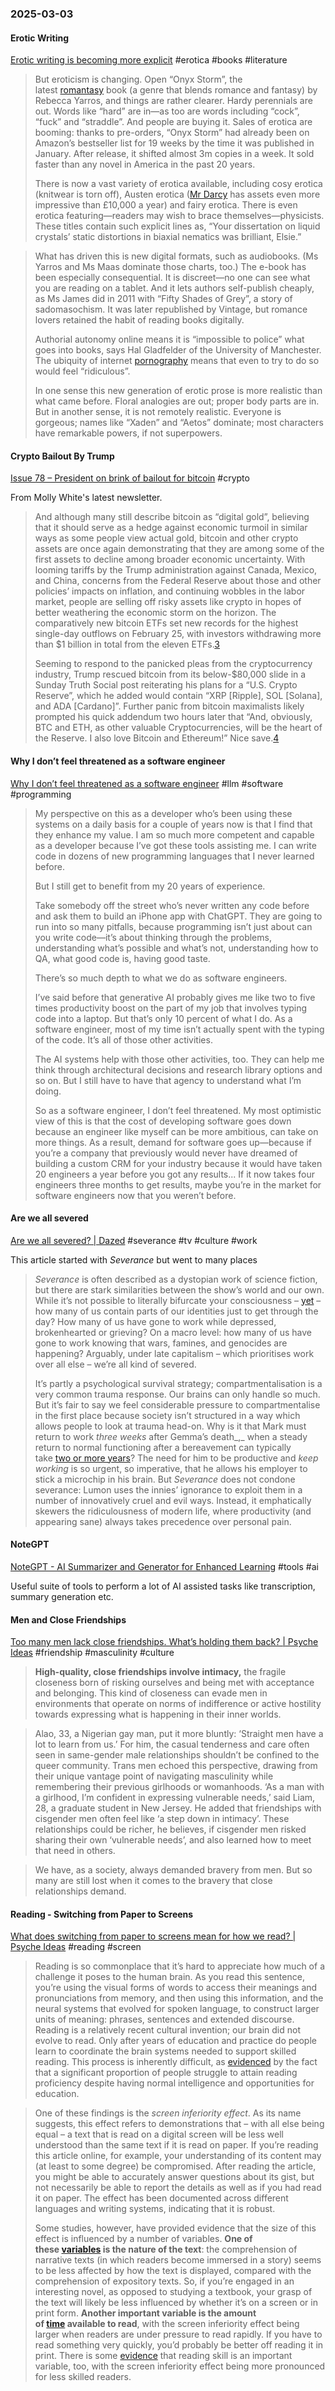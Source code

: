 ### 2025-03-03
#### Erotic Writing
[Erotic writing is becoming more explicit](https://www.economist.com/culture/2025/02/27/erotic-writing-is-becoming-more-explicit) #erotica #books #literature 

> But eroticism is changing. Open “Onyx Storm”, the latest [romantasy](https://www.economist.com/culture/2024/04/26/romantasy-brings-dragons-and-eroticism-together-at-last) book (a genre that blends romance and fantasy) by Rebecca Yarros, and things are rather clearer. Hardy perennials are out. Words like “hard” are in—as too are words including “cock”, “fuck” and “straddle”. And people are buying it. Sales of erotica are booming: thanks to pre-orders, “Onyx Storm” had already been on Amazon’s bestseller list for 19 weeks by the time it was published in January. After release, it shifted almost 3m copies in a week. It sold faster than any novel in America in the past 20 years.
> 
> There is now a vast variety of erotica available, including cosy erotica (knitwear is torn off), Austen erotica ([Mr Darcy](https://www.economist.com/the-world-ahead/2024/11/19/jane-austen-still-universally-acknowledged-at-250) has assets even more impressive than £10,000 a year) and fairy erotica. There is even erotica featuring—readers may wish to brace themselves—physicists. These titles contain such explicit lines as, “Your dissertation on liquid crystals’ static distortions in biaxial nematics was brilliant, Elsie.”

> What has driven this is new digital formats, such as audiobooks. (Ms Yarros and Ms Maas dominate those charts, too.) The e-book has been especially consequential. It is discreet—no one can see what you are reading on a tablet. And it lets authors self-publish cheaply, as Ms James did in 2011 with “Fifty Shades of Grey”, a story of sadomasochism. It was later republished by Vintage, but romance lovers retained the habit of reading books digitally.
>
> Authorial autonomy online means it is “impossible to police” what goes into books, says Hal Gladfelder of the University of Manchester. The ubiquity of internet [porn](https://www.economist.com/united-states/2025/01/15/should-you-have-to-prove-your-age-before-watching-porn)[ography](https://www.economist.com/united-states/2025/01/15/should-you-have-to-prove-your-age-before-watching-porn) means that even to try to do so would feel “ridiculous”.
>
> In one sense this new generation of erotic prose is more realistic than what came before. Floral analogies are out; proper body parts are in. But in another sense, it is not remotely realistic. Everyone is gorgeous; names like “Xaden” and “Aetos” dominate; most characters have remarkable powers, if not superpowers.

#### Crypto Bailout By Trump
[Issue 78 – President on brink of bailout for bitcoin](https://www.citationneeded.news/issue-78/) #crypto 

From Molly White's latest newsletter.

> And although many still describe bitcoin as “digital gold”, believing that it should serve as a hedge against economic turmoil in similar ways as some people view actual gold, bitcoin and other crypto assets are once again demonstrating that they are among some of the first assets to decline among broader economic uncertainty. With looming tariffs by the Trump administration against Canada, Mexico, and China, concerns from the Federal Reserve about those and other policies’ impacts on inflation, and continuing wobbles in the labor market, people are selling off risky assets like crypto in hopes of better weathering the economic storm on the horizon. The comparatively new bitcoin ETFs set new records for the highest single-day outflows on February 25, with investors withdrawing more than $1 billion in total from the eleven ETFs.[3](https://www.citationneeded.news/issue-78/#reference-3)
> 
> Seeming to respond to the panicked pleas from the cryptocurrency industry, Trump rescued bitcoin from its below-$80,000 slide in a Sunday Truth Social post reiterating his plans for a “U.S. Crypto Reserve”, which he added would contain “XRP \[Ripple\], SOL \[Solana\], and ADA \[Cardano\]”. Further panic from bitcoin maximalists likely prompted his quick addendum two hours later that “And, obviously, BTC and ETH, as other valuable Cryptocurrencies, will be the heart of the Reserve. I also love Bitcoin and Ethereum!” Nice save.[4](https://www.citationneeded.news/issue-78/#reference-4)

#### Why I don’t feel threatened as a software engineer
[Why I don’t feel threatened as a software engineer](https://simonwillison.net/2025/Mar/2/accessibility-and-gen-ai/#not-a-threat) #llm #software #programming 

> My perspective on this as a developer who’s been using these systems on a daily basis for a couple of years now is that I find that they enhance my value. I am so much more competent and capable as a developer because I’ve got these tools assisting me. I can write code in dozens of new programming languages that I never learned before.
> 
> But I still get to benefit from my 20 years of experience.
> 
> Take somebody off the street who’s never written any code before and ask them to build an iPhone app with ChatGPT. They are going to run into so many pitfalls, because programming isn’t just about can you write code—it’s about thinking through the problems, understanding what’s possible and what’s not, understanding how to QA, what good code is, having good taste.
> 
> There’s so much depth to what we do as software engineers.
> 
> I’ve said before that generative AI probably gives me like two to five times productivity boost on the part of my job that involves typing code into a laptop. But that’s only 10 percent of what I do. As a software engineer, most of my time isn’t actually spent with the typing of the code. It’s all of those other activities.
> 
> The AI systems help with those other activities, too. They can help me think through architectural decisions and research library options and so on. But I still have to have that agency to understand what I’m doing.
> 
> So as a software engineer, I don’t feel threatened. My most optimistic view of this is that the cost of developing software goes down because an engineer like myself can be more ambitious, can take on more things. As a result, demand for software goes up—because if you’re a company that previously would never have dreamed of building a custom CRM for your industry because it would have taken 20 engineers a year before you got any results... If it now takes four engineers three months to get results, maybe you’re in the market for software engineers now that you weren’t before.

####  Are we all severed
[Are we all severed? \| Dazed](https://www.dazeddigital.com/film-tv/article/66237/1/are-we-all-severed-severance-suffering-trauma-a-real-pain) #severance #tv #culture #work 

This article started with _Severance_ but went to many places

> _Severance_ is often described as a dystopian work of science fiction, but there are stark similarities between the show’s world and our own. While it’s not possible to literally bifurcate your consciousness – [yet](https://www.dazeddigital.com/film-tv/article/65990/1/technology-in-severance-soon-become-reality-procedure-work-life-balance-science) – how many of us contain parts of our identities just to get through the day? How many of us have gone to work while depressed, brokenhearted or grieving? On a macro level: how many of us have gone to work knowing that wars, famines, and genocides are happening? Arguably, under late capitalism – which prioritises work over all else – we’re all kind of severed.
> 
> It’s partly a psychological survival strategy; compartmentalisation is a very common trauma response. Our brains can only handle so much. But it’s fair to say we feel considerable pressure to compartmentalise in the first place because society isn’t structured in a way which allows people to look at trauma head-on. Why is it that Mark must return to work _three weeks_ after Gemma’s death_,_ when a steady return to normal functioning after a bereavement can typically take [two or more years](https://books.google.co.uk/books?hl=en&lr=&id=AEiRDwAAQBAJ&oi=fnd&pg=PT7&dq=The+other+side+of+sadness+Bonanno&ots=TxwGl9PMCE&sig=BvhnYX4GRHnjFBtv0KyJlGSqMpk#v=onepage&q=The%20other%20side%20of%20sadness%20Bonanno&f=false)? The need for him to be productive and _keep working_ is so urgent, so imperative, that he allows his employer to stick a microchip in his brain. But _Severance_ does not condone severance: Lumon uses the innies’ ignorance to exploit them in a number of innovatively cruel and evil ways. Instead, it emphatically skewers the ridiculousness of modern life, where productivity (and appearing sane) always takes precedence over personal pain.

#### NoteGPT
[NoteGPT - AI Summarizer and Generator for Enhanced Learning](https://notegpt.io/) #tools #ai 

Useful suite of tools to perform a lot of AI assisted tasks like transcription, summary generation etc.

#### Men and Close Friendships
[Too many men lack close friendships. What’s holding them back? \| Psyche Ideas](https://psyche.co/ideas/too-many-men-lack-close-friendships-whats-holding-them-back) #friendship #masculinity #culture 

> **High-quality, close friendships involve intimacy,** the fragile closeness born of risking ourselves and being met with acceptance and belonging. This kind of closeness can evade men in environments that operate on norms of indifference or active hostility towards expressing what is happening in their inner worlds.

> Alao, 33, a Nigerian gay man, put it more bluntly: ‘Straight men have a lot to learn from us.’ For him, the casual tenderness and care often seen in same-gender male relationships shouldn’t be confined to the queer community. Trans men echoed this perspective, drawing from their unique vantage point of navigating masculinity while remembering their previous girlhoods or womanhoods. ‘As a man with a girlhood, I’m confident in expressing vulnerable needs,’ said Liam, 28, a graduate student in New Jersey. He added that friendships with cisgender men often feel like ‘a step down in intimacy’. These relationships could be richer, he believes, if cisgender men risked sharing their own ‘vulnerable needs’, and also learned how to meet that need in others.

> We have, as a society, always demanded bravery from men. But so many are still lost when it comes to the bravery that close relationships demand.

#### Reading - Switching from Paper to Screens
[What does switching from paper to screens mean for how we read? | Psyche Ideas](https://psyche.co/ideas/what-does-switching-from-paper-to-screens-mean-for-how-we-read) #reading #screen

> Reading is so commonplace that it’s hard to appreciate how much of a challenge it poses to the human brain. As you read this sentence, you’re using the visual forms of words to access their meanings and pronunciations from memory, and then using this information, and the neural systems that evolved for spoken language, to construct larger units of meaning: phrases, sentences and extended discourse. Reading is a relatively recent cultural invention; our brain did not evolve to read. Only after years of education and practice do people learn to coordinate the brain systems needed to support skilled reading. This process is inherently difficult, as [evidenced](https://journals.sagepub.com/doi/10.1177/1529100618772271) by the fact that a significant proportion of people struggle to attain reading proficiency despite having normal intelligence and opportunities for education.

> One of these findings is the _screen inferiority effect_. As its name suggests, this effect refers to demonstrations that – with all else being equal – a text that is read on a digital screen will be less well understood than the same text if it is read on paper. If you’re reading this article online, for example, your understanding of its content may (at least to some degree) be compromised. After reading the article, you might be able to accurately answer questions about its gist, but not necessarily be able to report the details as well as if you had read it on paper. The effect has been documented across different languages and writing systems, indicating that it is robust.
>
> Some studies, however, have provided evidence that the size of this effect is influenced by a number of variables. **One of these [variables](https://www.sciencedirect.com/science/article/pii/S1747938X18300101) is the nature of the text**: the comprehension of narrative texts (in which readers become immersed in a story) seems to be less affected by how the text is displayed, compared with the comprehension of expository texts. So, if you’re engaged in an interesting novel, as opposed to studying a textbook, your grasp of the text will likely be less influenced by whether it’s on a screen or in print form. **Another important variable is the amount of [time](https://www.ncbi.nlm.nih.gov/pmc/articles/PMC7463273/) available to read**, with the screen inferiority effect being larger when readers are under pressure to read rapidly. If you have to read something very quickly, you’d probably be better off reading it in print. There is some [evidence](https://www.sciencedirect.com/science/article/pii/S1041608021000121) that reading skill is an important variable, too, with the screen inferiority effect being more pronounced for less skilled readers.